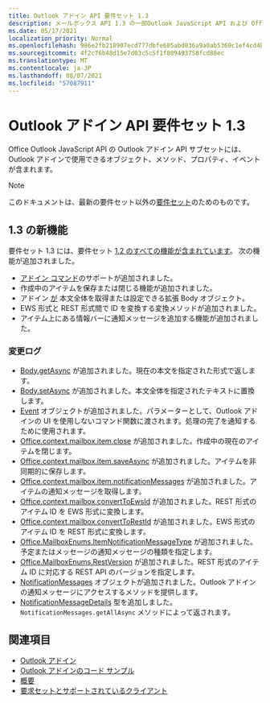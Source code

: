 ```yaml
---
title: Outlook アドイン API 要件セット 1.3
description: メールボックス API 1.3 の一部Outlook JavaScript API および Office JavaScript API 用に導入された機能と API。
ms.date: 05/17/2021
localization_priority: Normal
ms.openlocfilehash: 986e2fb218907ecd777dbfe605abd836a9a0ab5369c1ef4cd4b0ad4ed1115528
ms.sourcegitcommit: 4f2c76b48d15e7d03c5c5f1f809493758fcd88ec
ms.translationtype: MT
ms.contentlocale: ja-JP
ms.lasthandoff: 08/07/2021
ms.locfileid: "57087911"
---
```

# <a name="outlook-add-in-api-requirement-set-13"></a>Outlook アドイン API 要件セット 1.3

Office Outlook JavaScript API の Outlook アドイン API サブセットには、Outlook アドインで使用できるオブジェクト、メソッド、プロパティ、イベントが含まれます。

> [!NOTE]
> このドキュメントは、最新の要件セット以外の[要件セット](../../requirement-sets/outlook-api-requirement-sets.md)のためのものです。

## <a name="whats-new-in-13"></a>1.3 の新機能

要件セット 1.3 には、要件セット [1.2 のすべての機能が含まれています](../requirement-set-1.2/outlook-requirement-set-1.2.md)。 次の機能が追加されました。

- [アドイン コマンド](../../../outlook/add-in-commands-for-outlook.md)のサポートが追加されました。
- 作成中のアイテムを保存または閉じる機能が追加されました。
- アドイン [が](/javascript/api/outlook/office.body?view=outlook-js-1.3&preserve-view=true) 本文全体を取得または設定できる拡張 Body オブジェクト。
- EWS 形式と REST 形式間で ID を変換する変換メソッドが追加されました。
- アイテム上にある情報バーに通知メッセージを追加する機能が追加されました。

### <a name="change-log"></a>変更ログ

- [Body.getAsync](/javascript/api/outlook/office.body?view=outlook-js-1.3&preserve-view=true#getAsync_coercionType__options__callback_) が追加されました。現在の本文を指定された形式で返します。
- [Body.setAsync](/javascript/api/outlook/office.body?view=outlook-js-1.3&preserve-view=true#setAsync_data__options__callback_) が追加されました。本文全体を指定されたテキストに置換します。
- [Event](/javascript/api/office/office.addincommands.event) オブジェクトが追加されました。パラメーターとして、Outlook アドインの UI を使用しないコマンド関数に渡されます。処理の完了を通知するために使用されます。
- [Office.context.mailbox.item.close](office.context.mailbox.item.md#methods) が追加されました。作成中の現在のアイテムを閉じます。
- [Office.context.mailbox.item.saveAsync](office.context.mailbox.item.md#methods) が追加されました。アイテムを非同期的に保存します。
- [Office.context.mailbox.item.notificationMessages](office.context.mailbox.item.md#properties) が追加されました。アイテムの通知メッセージを取得します。
- [Office.context.mailbox.convertToEwsId](office.context.mailbox.md#methods) が追加されました。REST 形式のアイテム ID を EWS 形式に変換します。
- [Office.context.mailbox.convertToRestId](office.context.mailbox.md#methods) が追加されました。EWS 形式のアイテム ID を REST 形式に変換します。
- [Office.MailboxEnums.ItemNotificationMessageType](/javascript/api/outlook/office.mailboxenums.itemnotificationmessagetype?view=outlook-js-1.3&preserve-view=true) が追加されました。予定またはメッセージの通知メッセージの種類を指定します。
- [Office.MailboxEnums.RestVersion](/javascript/api/outlook/office.mailboxenums.restversion?view=outlook-js-1.3&preserve-view=true) が追加されました。REST 形式のアイテム ID に対応する REST API のバージョンを指定します。
- [NotificationMessages](/javascript/api/outlook/office.notificationmessages?view=outlook-js-1.3&preserve-view=true) オブジェクトが追加されました。Outlook アドインの通知メッセージにアクセスするメソッドを提供します。
- [NotificationMessageDetails](/javascript/api/outlook/office.notificationmessagedetails?view=outlook-js-1.3&preserve-view=true) 型を追加しました。`NotificationMessages.getAllAsync` メソッドによって返されます。

## <a name="see-also"></a>関連項目

- [Outlook アドイン](../../../outlook/outlook-add-ins-overview.md)
- [Outlook アドインのコード サンプル](https://developer.microsoft.com/outlook/gallery/?filterBy=Outlook,Samples,Add-ins)
- [概要](../../../quickstarts/outlook-quickstart.md)
- [要求セットとサポートされているクライアント](../../requirement-sets/outlook-api-requirement-sets.md)
